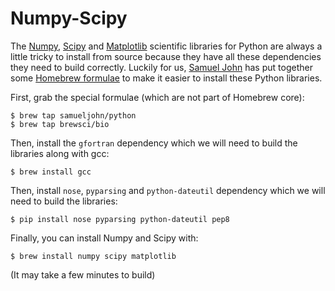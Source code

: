# Numpy-Scipy

The [Numpy](http://numpy.scipy.org/), [Scipy](https://www.scipy.org/scipylib/index.html) and [Matplotlib](http://matplotlib.org/) scientific libraries for Python are always a little tricky to install from source because they have all these dependencies they need to build correctly. Luckily for us, [Samuel John](http://www.samueljohn.de/) has put together some [Homebrew formulae](https://github.com/samueljohn/homebrew-python) to make it easier to install these Python libraries.

First, grab the special formulae \(which are not part of Homebrew core\):

```text
$ brew tap samueljohn/python
$ brew tap brewsci/bio
```

Then, install the `gfortran` dependency which we will need to build the libraries along with gcc:

```text
$ brew install gcc
```

Then, install `nose`, `pyparsing` and `python-dateutil` dependency which we will need to build the libraries:

```text
$ pip install nose pyparsing python-dateutil pep8
```

Finally, you can install Numpy and Scipy with:

```text
$ brew install numpy scipy matplotlib
```

\(It may take a few minutes to build\)


